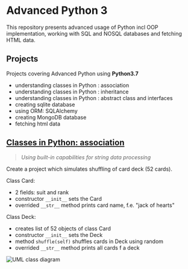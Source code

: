 # Advanced Python 3

This repository presents advanced usage of Python incl OOP implementation, working with SQL and NOSQL databases and fetching HTML data.

## Projects

Projects covering Advanced Python using **Python3.7**
- understanding classes in Python : association
- understanding classes in Python : inheritance
- understanding classes in Python : abstract class and interfaces
- creating sqlite database
- using ORM: SQLAlchemy
- creating MongoDB database
- fetching html data


## [Classes in Python: association](https://github.com/LSIND/intro-to-python3-analysis/tree/master/ClassesAssociation)
> *Using built-in capabilities for string data processing*

Create a project which simulates shuffling of card deck (52 cards).

Class Card:
 - 2 fields: suit and rank 
 - constructor `__init__` sets the Card
 - overrided `__str__` method prints card name, f.e. "jack of hearts"

Class Deck:
- creates list of 52 objects of class Card
- constructor `__init__` sets the Deck
- method `shuffle(self)` shuffles cards in Deck using random
- overrided `__str__` method prints all cards f a deck

![UML class diagram](https://www.dropbox.com/s/4h1fwijt5k6uwwk/cards.JPG?raw=1)
